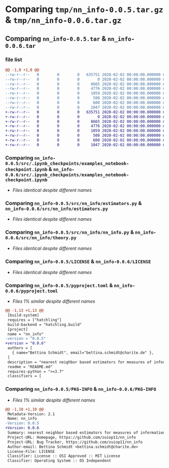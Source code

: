 # Comparing `tmp/nn_info-0.0.5.tar.gz` & `tmp/nn_info-0.0.6.tar.gz`

## Comparing `nn_info-0.0.5.tar` & `nn_info-0.0.6.tar`

### file list

```diff
@@ -1,8 +1,8 @@
--rw-r--r--   0        0        0   635751 2020-02-02 00:00:00.000000 nn_info-0.0.5/src/.ipynb_checkpoints/examples_notebook-checkpoint.ipynb
--rw-r--r--   0        0        0        0 2020-02-02 00:00:00.000000 nn_info-0.0.5/src/nn_info/__init__.py
--rw-r--r--   0        0        0     8665 2020-02-02 00:00:00.000000 nn_info-0.0.5/src/nn_info/estimators.py
--rw-r--r--   0        0        0     4776 2020-02-02 00:00:00.000000 nn_info-0.0.5/src/nn_info/nn_info.py
--rw-r--r--   0        0        0     1059 2020-02-02 00:00:00.000000 nn_info-0.0.5/LICENSE
--rw-r--r--   0        0        0      508 2020-02-02 00:00:00.000000 nn_info-0.0.5/README.md
--rw-r--r--   0        0        0      600 2020-02-02 00:00:00.000000 nn_info-0.0.5/pyproject.toml
--rw-r--r--   0        0        0     1047 2020-02-02 00:00:00.000000 nn_info-0.0.5/PKG-INFO
+-rw-r--r--   0        0        0   635751 2020-02-02 00:00:00.000000 nn_info-0.0.6/src/.ipynb_checkpoints/examples_notebook-checkpoint.ipynb
+-rw-r--r--   0        0        0        0 2020-02-02 00:00:00.000000 nn_info-0.0.6/src/nn_info/__init__.py
+-rw-r--r--   0        0        0     8665 2020-02-02 00:00:00.000000 nn_info-0.0.6/src/nn_info/estimators.py
+-rw-r--r--   0        0        0     4776 2020-02-02 00:00:00.000000 nn_info-0.0.6/src/nn_info/theory.py
+-rw-r--r--   0        0        0     1059 2020-02-02 00:00:00.000000 nn_info-0.0.6/LICENSE
+-rw-r--r--   0        0        0      508 2020-02-02 00:00:00.000000 nn_info-0.0.6/README.md
+-rw-r--r--   0        0        0      600 2020-02-02 00:00:00.000000 nn_info-0.0.6/pyproject.toml
+-rw-r--r--   0        0        0     1047 2020-02-02 00:00:00.000000 nn_info-0.0.6/PKG-INFO
```

### Comparing `nn_info-0.0.5/src/.ipynb_checkpoints/examples_notebook-checkpoint.ipynb` & `nn_info-0.0.6/src/.ipynb_checkpoints/examples_notebook-checkpoint.ipynb`

 * *Files identical despite different names*

### Comparing `nn_info-0.0.5/src/nn_info/estimators.py` & `nn_info-0.0.6/src/nn_info/estimators.py`

 * *Files identical despite different names*

### Comparing `nn_info-0.0.5/src/nn_info/nn_info.py` & `nn_info-0.0.6/src/nn_info/theory.py`

 * *Files identical despite different names*

### Comparing `nn_info-0.0.5/LICENSE` & `nn_info-0.0.6/LICENSE`

 * *Files identical despite different names*

### Comparing `nn_info-0.0.5/pyproject.toml` & `nn_info-0.0.6/pyproject.toml`

 * *Files 1% similar despite different names*

```diff
@@ -1,13 +1,13 @@
 [build-system]
 requires = ["hatchling"]
 build-backend = "hatchling.build"
 [project]
 name = "nn_info"
-version = "0.0.5"
+version = "0.0.6"
 authors = [
   { name="Bettina Schmidt", email="bettina.schmidt@charite.de" },
 ]
 description = "nearest neighbor based estimators for measures of information theory"
 readme = "README.md"
 requires-python = ">=3.7"
 classifiers = [
```

### Comparing `nn_info-0.0.5/PKG-INFO` & `nn_info-0.0.6/PKG-INFO`

 * *Files 1% similar despite different names*

```diff
@@ -1,10 +1,10 @@
 Metadata-Version: 2.1
 Name: nn_info
-Version: 0.0.5
+Version: 0.0.6
 Summary: nearest neighbor based estimators for measures of information theory
 Project-URL: Homepage, https://github.com/zuiop11/nn_info
 Project-URL: Bug Tracker, https://github.com/zuiop11/nn_info
 Author-email: Bettina Schmidt <bettina.schmidt@charite.de>
 License-File: LICENSE
 Classifier: License :: OSI Approved :: MIT License
 Classifier: Operating System :: OS Independent
```

